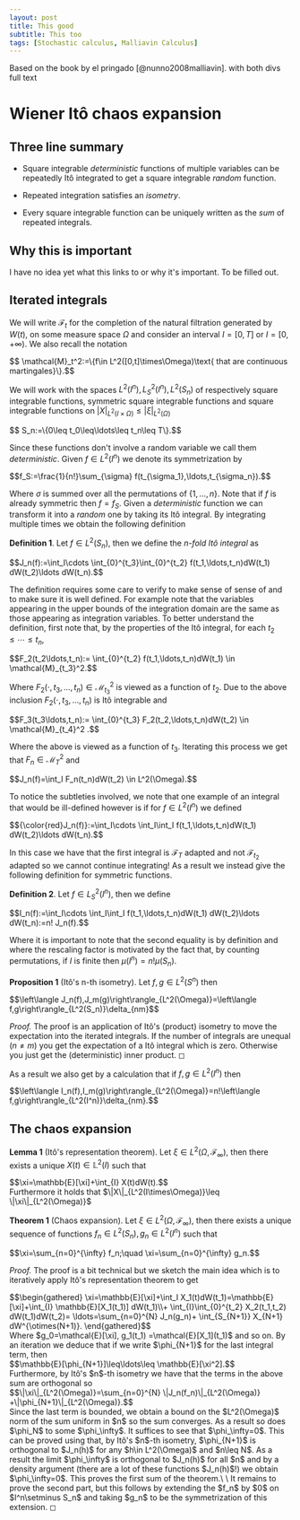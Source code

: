```yaml
---
layout: post
title: This good
subtitle: This too
tags: [Stochastic calculus, Malliavin Calculus]
---
```

Based on the book by el pringado [@nunno2008malliavin].
with both divs full text

# Wiener Itô chaos expansion

## Three line summary

-   Square integrable *deterministic* functions of multiple variables
    can be repeatedly Itô integrated to get a square integrable *random*
    function.

-   Repeated integration satisfies an *isometry*.

-   Every square integrable function can be uniquely written as the
    *sum* of repeated integrals.

## Why this is important

I have no idea yet what this links to or why it's important. To be
filled out.

## Iterated integrals

We will write $\mathcal{F}_t$ for the completion of the natural
filtration generated by $W(t)$, on some measure space $\Omega$ and
consider an interval $I=[0,T]$ or $I=[0,+\infty)$. We also recall the
notation
<div>
$$
\mathcal{M}_t^2:=\{f\in L^2([0,t]\times\Omega)\text{ that are continuous martingales}\}.$$</div>

We will work with the spaces $L^2(I^n), L^2_S(I^n),L^2(S_n)$ of
respectively square integrable functions, symmetric square integrable
functions and square integrable functions on
$|X|_{L^2(I\times\Omega)}\leq|\xi|_{L^2(\Omega)}$
<div>
$$
S_n:=\{0\leq t_0\leq\ldots\leq t_n\leq T\}.$$</div>
 
 Since these functions
don't involve a random variable we call them *deterministic*. Given
$f\in L^2(I^n)$ we denote its symmetrization by
<div>
$$f_S:=\frac{1}{n!}\sum_{\sigma} f(t_{\sigma_1},\ldots,t_{\sigma_n}).$$</div>

Where $\sigma$ is summed over all the permutations of $\{1,\ldots,n\}$.
Note that if $f$ is already symmetric then $f=f_S$. Given a
*deterministic* function we can transform it into a *random* one by
taking its Itô integral. By integrating multiple times we obtain the
following definition

**Definition 1**. Let $f\in L^2(S_n)$, then we define the *n-fold Itô
integral* as
<div>
$$J_n(f):=\int_I\cdots \int_{0}^{t_3}\int_{0}^{t_2} f(t_1,\ldots,t_n)dW(t_1) dW(t_2)\ldots dW(t_n).$$</div>


The definition requires some care to verify to make sense of sense of
and to make sure it is well defined. For example note that the variables
appearing in the upper bounds of the integration domain are the same as
those appearing as integration variables. To better understand the
definition, first note that, by the properties of the Itô integral, for
each $t_2\leq\cdots\leq t_n$,
<div>
$$F_2(t_2\ldots,t_n):=    \int_{0}^{t_2} f(t_1,\ldots,t_n)dW(t_1) \in \mathcal{M}_{t_3}^2.$$</div>

Where $F_2(\cdot,t_3,\ldots,t_n)\in \mathcal{M}_{t_3}^2$ is viewed as a
function of $t_2$. Due to the above inclusion
$F_2(\cdot,t_3,\ldots,t_n)$ is Itô integrable and
<div>
$$F_3(t_3\ldots,t_n):=    \int_{0}^{t_3} F_2(t_2,\ldots,t_n)dW(t_2) \in \mathcal{M}_{t_4}^2  .$$</div>

Where the above is viewed as a function of $t_3$. Iterating this process
we get that $F_n \in \mathcal{M}_T^2$ and
<div>
$$J_n(f)=\int_I F_n(t_n)dW(t_2) \in L^2(\Omega).$$</div>

To notice the
subtleties involved, we note that one example of an integral that would
be ill-defined however is if for $f\in L^2(I^n)$ we defined
<div>
$${\color{red}J_n(f)}:=\int_I\cdots \int_I\int_I f(t_1,\ldots,t_n)dW(t_1) dW(t_2)\ldots dW(t_n).$$</div>

In this case we have that the first integral is $\mathcal{F}_T$ adapted
and not $\mathcal{F}_{t_2}$ adapted so we cannot continue integrating!
As a result we instead give the following definition for symmetric
functions.

**Definition 2**. Let $f\in L^2_S(I^n)$, then we define
<div>
$$I_n(f):=\int_I\cdots \int_I\int_I f(t_1,\ldots,t_n)dW(t_1) dW(t_2)\ldots dW(t_n):=n! J_n(f).$$</div>


Where it is important to note that the second equality is by definition
and where the rescaling factor is motivated by the fact that, by
counting permutations, if $I$ is finite then $\mu(I^n)=n! \mu(S_n)$.


**Proposition 1** (Itô's n-th isometry). Let $f,g\in L^2(S^n)$ then
<div>
$$\left\langle J_n(f),J_m(g)\right\rangle_{L^2(\Omega)}=\left\langle f,g\right\rangle_{L^2(S_n)}\delta_{nm}$$</div>



*Proof.* The proof is an application of Itô's (product) isometry to move
the expectation into the iterated integrals. If the number of integrals
are unequal ($n\neq m$) you get the expectation of a Itô integral which
is zero. Otherwise you just get the (deterministic) inner product. ◻

As a result we also get by a calculation that if $f,g\in L^2(I^n)$ then
<div>
$$\left\langle I_n(f),I_m(g)\right\rangle_{L^2(\Omega)}=n!\left\langle f,g\right\rangle_{L^2(I^n)}\delta_{nm}.$$</div>

## The chaos expansion


**Lemma 1** (Itô's representation theorem). Let
$\xi\in L^2(\Omega,\mathcal{F}_\infty)$, then there exists a unique
$X(t)\in \mathbb{L}^2(I)$ such that
<div>
$$\xi=\mathbb{E}[\xi]+\int_{I} X(t)dW(t).$$</div> 
Furthermore it holds that
$\|X\|_{L^2(I\times\Omega)}\leq \|\xi\|_{L^2(\Omega)}$


**Theorem 1** (Chaos expansion). Let
$\xi\in L^2(\Omega,\mathcal{F}_\infty)$, then there exists a unique
sequence of functions $f_n \in L^2(S_n),g_n \in L^2(I^n)$ such that
<div>
$$\xi=\sum_{n=0}^{\infty}  f_n;\quad \xi=\sum_{n=0}^{\infty} g_n.$$</div>


*Proof.* The proof is a bit technical but we sketch the main idea which
is to iteratively apply Itô's representation theorem to get
<div>
$$\begin{gathered}
            \xi=\mathbb{E}[\xi]+\int_I X_1(t)dW(t_1)=\mathbb{E}[\xi]+\int_{I} \mathbb{E}[X_1(t_1)] dW(t_1)\\+ \int_{I}\int_{0}^{t_2} X_2(t_1,t_2) dW(t_1)dW(t_2)= \ldots=\sum_{n=0}^{N}  J_n(g_n)+ \int_{S_{N+1}} X_{N+1} dW^{\otimes(N+1)}.
        \end{gathered}$$</div>
 Where
$g_0=\mathcal{E}[\xi], g_1(t_1) =\mathcal{E}[X_1](t_1)$ and so on. By an
iteration we deduce that if we write $\phi_{N+1}$ for the last integral
term, then <div>
$$\mathbb{E}[\phi_{N+1}]\leq\ldots\leq \mathbb{E}[\xi^2].$$</div>
Furthermore, by Itô's $n$-th isometry we have that the terms in the
above sum are orthogonal so
<div>
$$\|\xi\|_{L^2(\Omega)}=\sum_{n=0}^{N} \|J_n(f_n)\|_{L^2(\Omega)} +\|\phi_{N+1}\|_{L^2(\Omega)}.$$</div>
Since the last term is bounded, we obtain a bound on the $L^2(\Omega)$
norm of the sum uniform in $n$ so the sum converges. As a result so does
$\phi_N$ to some $\phi_\infty$. It suffices to see that $\phi_\infty=0$.
This can be proved using that, by Itô's $n$-th isometry, $\phi_{N+1}$ is
orthogonal to $J_n(h)$ for any $h\in L^2(\Omega)$ and $n\leq N$. As a
result the limit $\phi_\infty$ is orthogonal to $J_n(h)$ for all $n$ and
by a density argument (there are a lot of these functions $J_n(h)$!) we
obtain $\phi_\infty=0$. This proves the first sum of the theorem.\
\
It remains to prove the second part, but this follows by extending the
$f_n$ by $0$ on $I^n\setminus S_n$ and taking $g_n$ to be the
symmetrization of this extension. ◻


